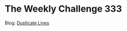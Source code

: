 # The Weekly Challenge 333

Blog: [Duplicate Lines](https://dev.to/simongreennet/weekly-challenge-duplicate-lines-6pd)
